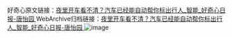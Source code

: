 好奇心原文链接：[夜里开车看不清？汽车已经能自动帮你标出行人_智能_好奇心日报-唐怡园 ](https://www.qdaily.com/articles/12337.html)
WebArchive归档链接：[夜里开车看不清？汽车已经能自动帮你标出行人_智能_好奇心日报-唐怡园 ](http://web.archive.org/web/20150921073156/http://www.qdaily.com/articles/12337.html)
![image](http://ww3.sinaimg.cn/large/007d5XDply1g3x0l724a0j30u042b7wh)